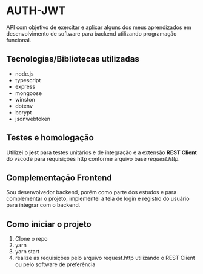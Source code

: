 # AUTH-JWT

API com objetivo de exercitar e aplicar alguns dos meus aprendizados em desenvolvimento de software para backend utilizando programação funcional.

## Tecnologias/Bibliotecas utilizadas

- node.js
- typescript
- express
- mongoose
- winston
- dotenv
- bcrypt
- jsonwebtoken

## Testes e homologação

Utilizei o **jest** para testes unitários e de integração e a extensão **REST Client** do vscode para requisições http conforme arquivo base _request.http_.

## Complementação Frontend

Sou desenvolvedor backend, porém como parte dos estudos e para complementar o projeto, implementei a tela de login e registro do usuário para integrar com o backend.

## Como iniciar o projeto

1. Clone o repo
2. yarn
3. yarn start
4. realize as requisições pelo arquivo request.http utilizando o REST Client ou pelo software de preferência
